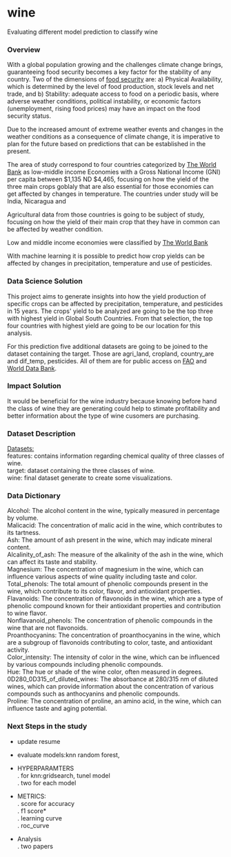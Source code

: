 # wine
Evaluating different model prediction to classify wine

### Overview 
With a global population growing and the challenges climate change brings, guaranteeing food security becomes a key factor for the stability of any country. Two of the dimensions of [food security](https://www.worldbank.org/en/topic/agriculture/brief/food-security-update/what-is-food-security) are: a) Physical Availability, which is determined by the level of food production, stock levels and net trade, and b) Stability: adequate access to food on a periodic basis, where adverse weather conditions, political instability, or economic factors (unemployment, rising food prices) may have an impact on the food security status. 

Due to the increased amount of extreme weather events and changes in the weather conditions as a consequence of climate change, it is imperative to plan for the future based on predictions that can be established in the present.

The area of study correspond to four countries categorized by [The World Bank](https://datahelpdesk.worldbank.org/knowledgebase/articles/906519-world-bank-country-and-lending-groups) as low-middle income Economies with a Gross National Income (GNI) per capita between $1,135 ND $4,465, focusing on how the yield of the three main crops goblaly that are also essential for those economies can get affected by changes in temperature. The countries under study will be India, Nicaragua and 

Agricultural data from those countries is going to be subject of study, focusing on how the yield of their main crop that they have in common can be affected by weather condition.

Low and middle income economies were classified by [The World Bank](https://datahelpdesk.worldbank.org/knowledgebase/articles/906519-world-bank-country-and-lending-groups)

With machine learning it is possible to predict how crop yields can be affected by changes in precipitation, temperature and use of pesticides.

### Data Science Solution
This project aims to generate insights into how the yield production of specific crops can be affected by precipitation, temperature, and pesticides in 15 years. The crops' yield to be analyzed are going to be the top three with highest yield in Global South Countries. From that selection, the top four countries with highest yield are going to be our location for this analysis.

For this prediction five additional datasets are going to be joined to the dataset containing the target. Those are agri_land, cropland, country_are and dif_temp, pesticides. All of them are for public access on [FAO](https://www.fao.org/faostat/en/#data/QCL) and [World Data Bank](https://data.worldbank.org/indicator). 

### Impact Solution
It would be beneficial for the wine industry because knowing before hand the class of wine they are generating could help to stimate profitability and better information about the type of wine cusomers are purchasing.

### Dataset Description
[Datasets:](https://archive.ics.uci.edu/dataset/109/wine)<br>
features:  contains information regarding chemical quality of three classes of wine.<br>
target: dataset containing the three classes of wine.<br>
wine: final dataset generate to create some visualizations.

### Data Dictionary
Alcohol: The alcohol content in the wine, typically measured in percentage by volume.<br>
Malicacid: The concentration of malic acid in the wine, which contributes to its tartness.<br>
Ash: The amount of ash present in the wine, which may indicate mineral content.<br>
Alcalinity_of_ash: The measure of the alkalinity of the ash in the wine, which can affect its taste and stability.<br>
Magnesium: The concentration of magnesium in the wine, which can influence various aspects of wine quality including taste and color.<br>
Total_phenols: The total amount of phenolic compounds present in the wine, which contribute to its color, flavor, and antioxidant properties.<br>
Flavanoids: The concentration of flavonoids in the wine, which are a type of phenolic compound known for their antioxidant properties and contribution to wine flavor.<br>
Nonflavanoid_phenols: The concentration of phenolic compounds in the wine that are not flavonoids.<br>
Proanthocyanins: The concentration of proanthocyanins in the wine, which are a subgroup of flavonoids contributing to color, taste, and antioxidant activity.<br>
Color_intensity: The intensity of color in the wine, which can be influenced by various compounds including phenolic compounds.<br>
Hue: The hue or shade of the wine color, often measured in degrees.<br>
0D280_0D315_of_diluted_wines: The absorbance at 280/315 nm of diluted wines, which can provide information about the concentration of various compounds such as anthocyanins and phenolic compounds.<br>
Proline: The concentration of proline, an amino acid, in the wine, which can influence taste and aging potential.

### Next Steps in the study
- update resume
- evaluate models:knn random forest, <br>
- HYPERPARAMTERS<br>
. for knn:gridsearch, tunel model<br>
. two for each model<br>

- METRICS:<br>
. score for accuracy<br>
. f1 score*<br>
. learning curve<br>
. roc_curve

- Analysis<br>
. two papers
